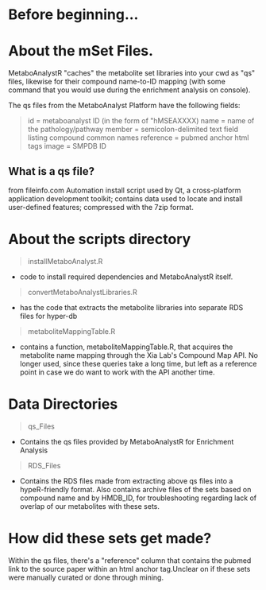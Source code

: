 # Before beginning...
# About the mSet Files.
 MetaboAnalystR "caches" the metabolite set libraries
 into your cwd as "qs" files, likewise for their 
 compound name-to-ID mapping
 (with some command that you would use during the enrichment analysis on console).
 
 The qs files from the MetaboAnalyst Platform have the following fields:
 > id = metaboanalyst ID (in the form of "hMSEAXXXX)
 > name = name of the pathology/pathway
 > member = semicolon-delimited text field listing compound common names
 > reference = pubmed anchor html tags
 > image = SMPDB ID
 
## What is a qs file?
 from fileinfo.com
 Automation install script used by Qt, a cross-platform application 
 development toolkit; contains data used to locate and install user-defined 
 features; compressed with the 7zip format.


# About the scripts directory
> installMetaboAnalyst.R
  - code to install required dependencies and MetaboAnalystR itself.
> convertMetaboAnalystLibraries.R
  - has the code that extracts the metabolite libraries
    into separate RDS files for hyper-db
> metaboliteMappingTable.R
  - contains a function, metaboliteMappingTable.R, that acquires the metabolite name mapping through the Xia Lab's Compound Map API. No longer used, since these queries take a long time, but left as a reference point in case we do want to work with the API another time.

# Data Directories

> qs_Files
  - Contains the qs files provided by MetaboAnalystR for Enrichment Analysis
> RDS_Files
  - Contains the RDS files made from extracting above qs files into a hypeR-friendly format. Also contains archive files of the sets based on compound name and by HMDB_ID, for troubleshooting regarding lack of overlap of our metabolites with these sets.

# How did these sets get made?

Within the qs files, there's a "reference" column that contains the pubmed link to the source paper within an html anchor tag.Unclear on if these sets were manually curated or done through mining.

